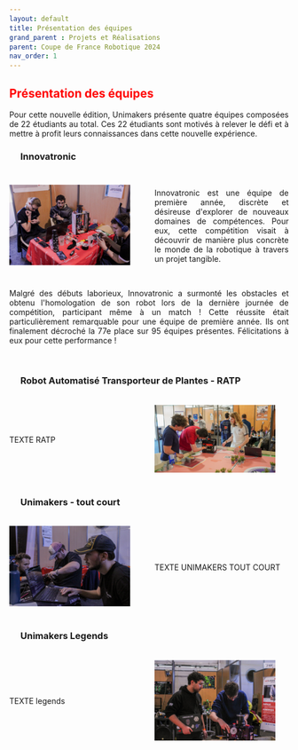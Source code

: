 ```yaml
---
layout: default
title: Présentation des équipes
grand_parent : Projets et Réalisations
parent: Coupe de France Robotique 2024
nav_order: 1
---
```


<h2 style="color: red;"><strong>Présentation des équipes</strong></h2>

<p align="justify">Pour cette nouvelle édition, Unimakers présente quatre équipes composées de 22 étudiants au total. Ces 22 étudiants sont motivés à relever le défi et à mettre à profit leurs connaissances dans cette nouvelle expérience.</p>

<h3 style="margin-left: 20px;">Innovatronic</h3>

<br>

<div style="display: flex; justify-content: center; align-items: center;">
    <div style="flex: 1; margin-right: 10px;">
        <img src="../../../images/IMG_5813.jpg" alt="Image de l'équipe Innovatronic" style="width: 90%; height: auto;">
    </div>
    <div style="flex: 1; margin-left: 10px;">
    <p align="justify">Innovatronic est une équipe de première année, discrète et désireuse d'explorer de nouveaux domaines de compétences. Pour eux, cette compétition visait à découvrir de manière plus concrète le monde de la robotique à travers un projet tangible.</p>
    </div>
</div>
<br>

<p align="justify">Malgré des débuts laborieux, Innovatronic a surmonté les obstacles et obtenu l'homologation de son robot lors de la dernière journée de compétition, participant même à un match ! Cette réussite était particulièrement remarquable pour une équipe de première année. Ils ont finalement décroché la 77e place sur 95 équipes présentes. Félicitations à eux pour cette performance !</p>

<br>

<h3 style="margin-left: 20px;">Robot Automatisé Transporteur de Plantes - RATP</h3>

<br>

<div style="display: flex; justify-content: center; align-items: center;">
    <div style="flex: 1; margin-right: 10px;">
        <p align="justify">TEXTE RATP</p>
    </div>
    <div style="flex: 1; margin-left: 10px;">
        <img src="../../../images/DSC08110.jpg" alt="Image de RATPc" style="width: 90%; height: auto;">
    </div>
</div>
<br>

<h3 style="margin-left: 20px;">Unimakers - tout court</h3>

<br>

<div style="display: flex; justify-content: center; align-items: center;">
    <div style="flex: 1; margin-right: 10px;">
        <img src="../../../images/IMG_5804.jpg" alt="Image de l'équipe Innovatronic" style="width: 90%; height: auto;">
    </div>
    <div style="flex: 1; margin-left: 10px;">
    <p align="justify">TEXTE UNIMAKERS TOUT COURT</p>
    </div>
</div>
<br>


<h3 style="margin-left: 20px;">Unimakers Legends</h3>

<br>

<div style="display: flex; justify-content: center; align-items: center;">
    <div style="flex: 1; margin-right: 10px;">
        <p align="justify">TEXTE legends</p>
    </div>
    <div style="flex: 1; margin-left: 10px;">
        <img src="../../../images/IMG_5777.jpg" alt="Image de RATPc" style="width: 90%; height: auto;">
    </div>
</div>
<br>